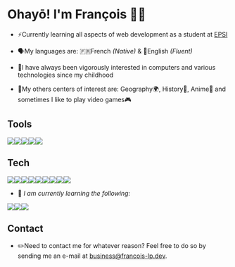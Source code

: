 # Ohayō! I'm François 👋🏻

- ⚡Currently learning all aspects of web development as a student at [EPSI](https://epsi.fr/)

- 🗣️My languages are: 🇫🇷French _(Native)_ & 🏴󠁧󠁢󠁥󠁮󠁧󠁿English _(Fluent)_

- 🔮I have always been vigorously interested in computers and various technologies since my childhood

- 🏮My others centers of interest are: Geography🌍, History📖, Anime🗾 and sometimes I like to play video games🎮

## Tools

<img src="https://img.shields.io/badge/VSCode-0078D4?style=for-the-badge&logo=visual%20studio%20code&logoColor=white"><img src="http://img.shields.io/badge/-PHPStorm-181717?style=for-the-badge&logo=phpstorm&logoColor=white"><img src="https://img.shields.io/badge/sublime_text-%23575757.svg?&style=for-the-badge&logo=sublime-text&logoColor=important"><img src="https://img.shields.io/badge/Figma-F24E1E?style=for-the-badge&logo=figma&logoColor=white"><img src="https://img.shields.io/badge/Draw.io-f08705?style=for-the-badge&logo=diagrams.net&logoColor=white">

## Tech

<img src="https://img.shields.io/badge/PHP-777BB4?style=for-the-badge&logo=php&logoColor=white"><img src="https://img.shields.io/badge/MySQL-005C84?style=for-the-badge&logo=mysql&logoColor=white"><img src="https://img.shields.io/badge/GIT-E44C30?style=for-the-badge&logo=git&logoColor=white"><img src="https://img.shields.io/badge/Apache-D22128?style=for-the-badge&logo=Apache&logoColor=white"><img src="https://img.shields.io/badge/Nginx-009639?style=for-the-badge&logo=nginx&logoColor=white"><img src="https://img.shields.io/badge/Docker-2CA5E0?style=for-the-badge&logo=docker&logoColor=white"><img src="https://img.shields.io/badge/Windows-0078D6?style=for-the-badge&logo=windows&logoColor=white"><img src="https://img.shields.io/badge/Ubuntu-E95420?style=for-the-badge&logo=ubuntu&logoColor=white"><img src="https://img.shields.io/badge/Linux_Mint-87CF3E?style=for-the-badge&logo=linux-mint&logoColor=white">

- 🧐 _I am currently learning the following:_

<img src="https://img.shields.io/badge/HTML5-E34F26?style=for-the-badge&logo=html5&logoColor=white"><img src="https://img.shields.io/badge/CSS3-1572B6?style=for-the-badge&logo=css3&logoColor=white"><img src="https://img.shields.io/badge/JavaScript-323330?style=for-the-badge&logo=javascript&logoColor=F7DF1E">

## Contact

- ✏️Need to contact me for whatever reason? Feel free to do so by sending me an e-mail at <a href="mailto:business@rancois-lp.dev">business@francois-lp.dev</a>.
